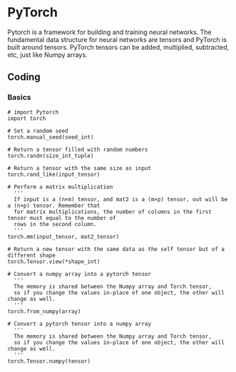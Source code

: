 # PyTorch
Pytorch is a framework for building and training neural networks. The fundamental data structure for 
neural networks are tensors and PyTorch is built around tensors. PyTorch tensors can be added, multiplied, subtracted, etc,
just like Numpy arrays. 


## Coding 
### Basics 
    # import Pytorch 
    import torch
    
    # Set a random seed 
    torch.manual_seed(seed_int)
    
    # Return a tensor filled with random numbers
    torch.randn(size_int_tuple)
    
    # Return a tensor with the same size as input
    torch.rand_like(input_tensor)
    
    # Perform a matrix multiplication
      '''
      If input is a (n×m) tensor, and mat2 is a (m×p) tensor, out will be a (n×p) tensor. Remember that
      for matrix multiplications, the number of columns in the first tensor must equal to the number of
      rows in the second column.
      '''
    torch.mm(input_tensor, mat2_tensor)
    
    # Return a new tensor with the same data as the self tensor but of a different shape
    torch.Tensor.view(*shape_int)
    
    # Convert a numpy array into a pytorch tensor 
      '''
      The memory is shared between the Numpy array and Torch tensor, 
      so if you change the values in-place of one object, the other will change as well.
      '''
    torch.from_numpy(array)
    
    # Convert a pytorch tensor into a numpy array 
      '''
      The memory is shared between the Numpy array and Torch tensor, 
      so if you change the values in-place of one object, the other will change as well.
      '''
    torch.Tensor.numpy(tensor)
  
